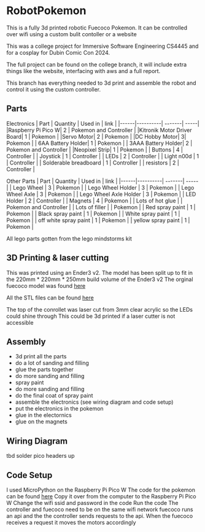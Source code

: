 # RobotPokemon
This is a fully 3d printed robotic Fuecoco Pokemon. It can be controlled over wifi using a custom bulit contoller or a website

This was a college project for Immersive Software Engineering CS4445 and for a cosplay for Dubin Comic Con 2024.

The full project can be found on the college branch, it will include extra things like the website, interfacing with aws and a full report.

This branch has everything needed to 3d print and assemble the robot and control it using the custom controller.

## Parts
Electronics
| Part | Quantity | Used in | link |
|------|----------| -------| -----|
|Raspberry Pi Pico W| 2 | Pokemon and Controller |
|Kitronik Motor Driver Board| 1 | Pokemon |
|Servo Motor| 2 | Pokemon |
|DC Hobby Motor| 3| Pokemon |
| 6AA Battery Holder| 1 | Pokemon |
| 3AAA Battery Holder| 2 | Pokemon and Controller |
|Neopixel Strip| 1 | Pokemon |
| Buttons | 4 | Controller |
| Joystick | 1 | Controller |
| LEDs | 2 | Controller |
| Light n00d | 1 | Controller |
| Solderable breadboard | 1 | Controller |
| resistors | 2 | Controller |

Other Parts
| Part | Quantity | Used in | link |
|------|----------| -------| -----|
| Lego Wheel | 3 | Pokemon | 
| Lego Wheel Holder | 3 | Pokemon |
| Lego Wheel Axle | 3 | Pokemon |
| Lego Wheel Axle Holder | 3 | Pokemon |
| LED Holder | 2 | Controller |
| Magnets | 4 | Pokemon |
| Lots of hot glue | | Pokemon and Controller |
| Lots of filler | | Pokemon |
| Red spray paint | 1 | Pokemon |
| Black spray paint | 1 | Pokemon |
| White spray paint | 1 | Pokemon |
| off white spray paint | 1 | Pokemon |
| yellow spray paint | 1 | Pokemon |

All lego parts gotten from the lego mindstorms kit

## 3D Printing & laser cutting
This was printed using an Ender3 v2.
The model has been split up to fit in the 220mm * 220mm * 250mm build volume of the Ender3 v2
The orginal fuecoco model was found [here](#)

All the STL files can be found [here](#)

The top of the conrollet was laser cut from 3mm clear acrylic so the LEDs could shine through
This could be 3d printed if a laser cutter is not accessible

## Assembly
- 3d print all the parts
- do a lot of sanding and filling
- glue the parts together
- do more sanding and filling
- spray paint
- do more sanding and filling
- do the final coat of spray paint 
- assemble the electronics (see wiring diagram and code setup)
- put the electronics in the pokemon
- glue in the electornics
- glue on the magnets

## Wiring Diagram
tbd
solder pico headers up


## Code Setup
I used MicroPython on the Raspberry Pi Pico W
The code for the pokemon can be found [here](#)
Copy it over from the computer to the Raspberry Pi Pico W
Change the wifi ssid and password in the code
Run the code
The controller and fuecoco need to be on the same wifi network
fuecoco runs an api and the the controller sends requests to the api. When the fuecoco receives a request it moves the motors accordingly
